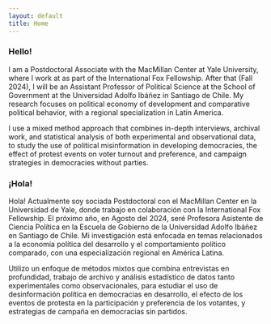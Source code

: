 ```yaml
---
layout: default
title: Home
---
```


### Hello!

I am a Postdoctoral Associate with the MacMillan Center at Yale University, where I work at as part of the International Fox Fellowship. After that (Fall 2024), I will be an Assistant Professor of Political Science at the School of Government at the Universidad Adolfo Ibáñez in Santiago de Chile. My research focuses on political economy of development and comparative political behavior, with a regional specialization in Latin America.  

I use a mixed method approach that combines in-depth interviews, archival work, and statistical analysis of both experimental and observational data, to study the use of political misinformation in developing democracies, the effect of protest events on voter turnout and preference, and campaign strategies in democracies without parties.

### ¡Hola!

Hola! Actualmente soy sociada Postdoctoral con el MacMillan Center en la Universidad de Yale, donde trabajo en colaboración con la International Fox Fellowship. El próximo año, en Agosto del 2024, seré Profesora Asistente de Ciencia Política en la Escuela de Gobierno de la Universidad Adolfo Ibáñez en Santiago de Chile. Mi investigación está enfocada en temas relacionados a la economía política del desarrollo y el comportamiento político comparado, con una especialización regional en América Latina.

Utilizo un enfoque de métodos mixtos que combina entrevistas en profundidad, trabajo de archivo y análisis estadístico de datos tanto experimentales como observacionales, para estudiar el uso de desinformación política en democracias en desarrollo, el efecto de los eventos de protesta en la participación y preferencia de los votantes, y estrategias de campaña en democracias sin partidos.


